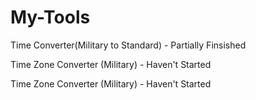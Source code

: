 # My-Tools

Time Converter(Military to Standard) - Partially Finsished

Time Zone Converter (Military) - Haven't Started

Time Zone Converter (Military) - Haven't Started
